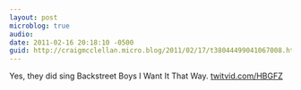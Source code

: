 ```yaml
---
layout: post
microblog: true
audio: 
date: 2011-02-16 20:18:10 -0500
guid: http://craigmcclellan.micro.blog/2011/02/17/t38044499041067008.html
---
```

Yes, they did sing Backstreet Boys I Want It That Way.  [twitvid.com/HBGFZ](http://twitvid.com/HBGFZ)
